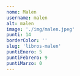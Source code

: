 ```yaml
---
nome: Malen
username: malen
alt: malen
image: './img/malen.jpeg'
punti: 14
borderColor: ''
slug: 'libros-malen'
puntiEnero: 5
puntiFebrero: 9
puntiMarzo: 0
---
```

